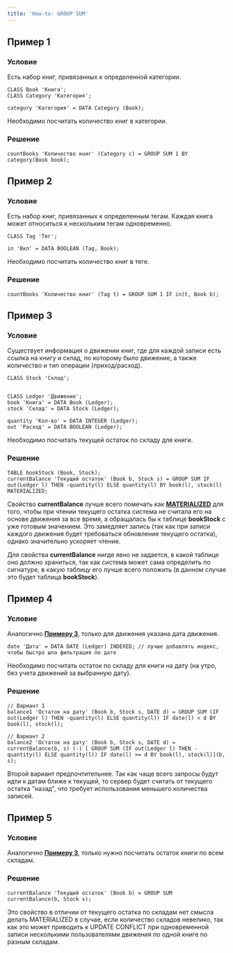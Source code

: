 ```yaml
---
title: 'How-to: GROUP SUM'
---
```


## Пример 1

### Условие

Есть набор книг, привязанных к определенной категории.

```lsf
CLASS Book 'Книга';
CLASS Category 'Категория';

category 'Категория' = DATA Category (Book);
```

Необходимо посчитать количество книг в категории.

### Решение

```lsf
countBooks 'Количество книг' (Category c) = GROUP SUM 1 BY category(Book book);
```

## Пример 2

### Условие

Есть набор книг, привязанных к определенным тегам. Каждая книга может относиться к нескольким тегам одновременно.

```lsf
CLASS Tag 'Тег';

in 'Вкл' = DATA BOOLEAN (Tag, Book);
```

Необходимо посчитать количество книг в теге.

### Решение

```lsf
countBooks 'Количество книг' (Tag t) = GROUP SUM 1 IF in(t, Book b);
```

## Пример 3

### Условие

Существует информация о движении книг, где для каждой записи есть ссылка на книгу и склад, по которому было движение, а также количество и тип операции (приход/расход).

```lsf
CLASS Stock 'Склад';


CLASS Ledger 'Движение';
book 'Книга' = DATA Book (Ledger);
stock 'Склад' = DATA Stock (Ledger);

quantity 'Кол-во' = DATA INTEGER (Ledger);
out 'Расход' = DATA BOOLEAN (Ledger);
```

Необходимо посчитать текущей остаток по складу для книги.

### Решение

```lsf
TABLE bookStock (Book, Stock);
currentBalance 'Текущий остаток' (Book b, Stock s) = GROUP SUM IF out(Ledger l) THEN -quantity(l) ELSE quantity(l) BY book(l), stock(l) MATERIALIZED;
```

Свойство **currentBalance** лучше всего помечать как **[MATERIALIZED](Materializations.md)** для того, чтобы при чтении текущего остатка система не считала его на основе движения за все время, а обращалась бы к таблице **bookStock** с уже готовым значением. Это замедляет запись (так как при записи каждого движения будет требоваться обновление текущего остатка), однако значительно ускоряет чтение.

Для свойства **currentBalance** нигде явно не задается, в какой таблице оно должно храниться, так как система может сама определить по сигнатуре, в какую таблицу его лучше всего положить (в данном случае это будет таблица **bookStock**).

## Пример 4

### Условие

Аналогично [**Примеру 3**](#пример-3), только для движения указана дата движения.

```lsf
date 'Дата' = DATA DATE (Ledger) INDEXED; // лучше добавлять индекс, чтобы быстро шла фильтрация по дате
```

Необходимо посчитать остаток по складу для книги на дату (на утро, без учета движений за выбранную дату).

### Решение

```lsf
// Вариант 1
balance1 'Остаток на дату' (Book b, Stock s, DATE d) = GROUP SUM (IF out(Ledger l) THEN -quantity(l) ELSE quantity(l)) IF date(l) < d BY book(l), stock(l);

// Вариант 2
balance2 'Остаток на дату' (Book b, Stock s, DATE d) = currentBalance(b, s) (-) [ GROUP SUM (IF out(Ledger l) THEN -quantity(l) ELSE quantity(l)) IF date(l) >= d BY book(l), stock(l)](b, s);
```

  

Второй вариант предпочтительнее. Так как чаще всего запросы будут идти к датам ближе к текущей, то сервер будет считать от текущего остатка "назад", что требует использования меньшего количества записей.

## Пример 5

### Условие

Аналогично [**Примеру 3**](#пример-3), только нужно посчитать остаток книги по всем складам.

### Решение

```lsf
currentBalance 'Текущий остаток' (Book b) = GROUP SUM currentBalance(b, Stock s);
```

  

Это свойство в отличии от текущего остатка по складам нет смысла делать MATERIALIZED в случае, если количество складов невелико, так как это может приводить к UPDATE CONFLICT при одновременной записи несколькими пользователями движения по одной книге по разным складам.
